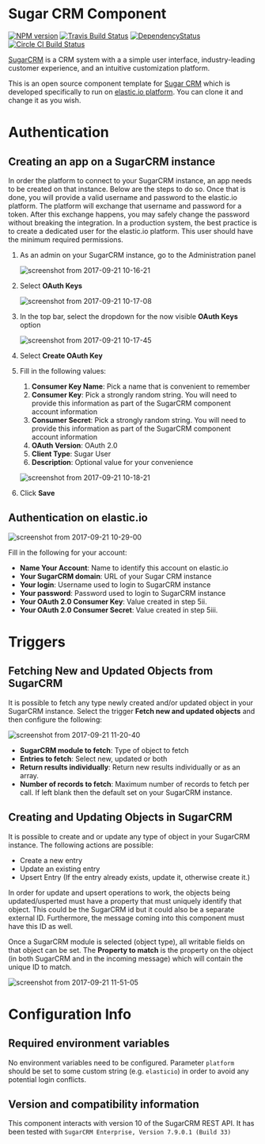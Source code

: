 # Sugar CRM Component
[![NPM version][npm-image]][npm-url]
[![Travis Build Status][travis-image]][travis-url]
[![DependencyStatus][daviddm-image]][daviddm-url]
[![Circle CI Build Status][circle-image]][circle-url]

[SugarCRM](https://www.sugarcrm.com) is a CRM system with a  a simple user
interface, industry-leading customer experience, and an intuitive customization
platform.

This is an open source component template for [Sugar
CRM](https://www.sugarcrm.com) which is developed specifically to run on
[elastic.io platform](https://www.elastic.io "elastic.io platform"). You can
clone it and change it as you wish.

# Authentication

## Creating an app on a SugarCRM instance
In order the platform to connect to your SugarCRM instance, an app needs to be
created on that instance.  Below are the steps to do so.  Once that is done, you
will provide a valid username and password to the elastic.io platform.  The
platform will exchange that username and password for a token.  After this
exchange happens, you may safely change the password without breaking the
integration.  In a production system, the best practice is to create a dedicated
user for the elastic.io platform.  This user should have the minimum required
permissions.

1. As an admin on your SugarCRM instance, go to the Administration panel

   ![screenshot from 2017-09-21 10-16-21](https://user-images.githubusercontent.com/5710732/30685820-76e92b22-9eb6-11e7-8efc-2715b9102f26.png)
1. Select **OAuth Keys**

   ![screenshot from 2017-09-21 10-17-08](https://user-images.githubusercontent.com/5710732/30685819-76e71f8a-9eb6-11e7-8f79-505111d2c0df.png)
1. In the top bar, select the dropdown for the now visible **OAuth Keys** option

   ![screenshot from 2017-09-21 10-17-45](https://user-images.githubusercontent.com/5710732/30685818-76dea1ca-9eb6-11e7-85ae-0dc7fc15e987.png)
1. Select **Create OAuth Key**
1. Fill in the following values:
   1. **Consumer Key Name**: Pick a name that is convenient to remember
   1. **Consumer Key**: Pick a strongly random string.  You will need to provide
   this information as part of the SugarCRM component account information
   1. **Consumer Secret**: Pick a strongly random string.  You will need to
   provide this information as part of the SugarCRM component account
   information
   1. **OAuth Version**: OAuth 2.0
   1. **Client Type**: Sugar User
   1. **Description**: Optional value for your convenience

   ![screenshot from 2017-09-21 10-18-21](https://user-images.githubusercontent.com/5710732/30685817-76c6c1d6-9eb6-11e7-991f-37830f1c35ac.png)
1. Click **Save**

## Authentication on elastic.io

![screenshot from 2017-09-21 10-29-00](https://user-images.githubusercontent.com/5710732/30686190-c23edfd0-9eb7-11e7-9dd8-ca29592bbb38.png)

Fill in the following for your account:
* **Name Your Account**: Name to identify this account on elastic.io
* **Your SugarCRM domain**: URL of your Sugar CRM instance
* **Your login**: Username used to login to SugarCRM instance
* **Your password**: Password used to login to SugarCRM instance
* **Your OAuth 2.0 Consumer Key**: Value created in step 5ii.
* **Your OAuth 2.0 Consumer Secret**: Value created in step 5iii.

# Triggers

## Fetching New and Updated Objects from SugarCRM

It is possible to fetch any type newly created and/or updated object in your
SugarCRM instance.  Select the trigger **Fetch new and updated objects** and
then configure the following:

![screenshot from 2017-09-21 11-20-40](https://user-images.githubusercontent.com/5710732/30688610-f825e81c-9ebe-11e7-8736-3c522f92c65c.png)

* **SugarCRM module to fetch**: Type of object to fetch
* **Entries to fetch**: Select new, updated or both
* **Return results individually**: Return new results individually or as an
 array.
* **Number of records to fetch**: Maximum number of records to fetch per call.
 If left blank then the default set on your SugarCRM instance.

 ## Creating and Updating Objects in SugarCRM

 It is possible to create and or update any type of object in your SugarCRM instance.  The following actions are possible:
 * Create a new entry
 * Update an existing entry
 * Upsert Entry (If the entry already exists, update it, otherwise create it.)

In order for update and upsert operations to work, the objects being
updated/usperted must have a property that must uniquely identify that object.
This could be the SugarCRM id but it could also be a separate external ID.
Furthermore, the message coming into this component must have this ID as well.

Once a SugarCRM module is selected (object type), all writable fields on that
object can be set.  The **Property to match** is the property on the object (in
both SugarCRM and in the incoming message) which will contain the unique ID to
match.

![screenshot from 2017-09-21 11-51-05](https://user-images.githubusercontent.com/5710732/30690045-3253e33c-9ec3-11e7-860d-af6e5f55eac8.png)

# Configuration Info
## Required environment variables
No environment variables need to be configured.
Parameter `platform` should be set to some custom string (e.g. `elasticio`) in order to avoid any potential login conflicts.

## Version and compatibility information
This component interacts with version 10 of the SugarCRM REST API.  It has been
tested with ``SugarCRM Enterprise, Version 7.9.0.1 (Build 33)``

[npm-image]: https://badge.fury.io/js/sugarcrm-component.svg
[npm-url]: https://npmjs.org/package/sugarcrm-component
[travis-image]: https://travis-ci.org/elasticio/sugarcrm-component.svg?branch=master
[travis-url]: https://travis-ci.org/elasticio/sugarcrm-component
[daviddm-image]: https://david-dm.org/elasticio/sugarcrm-component.svg?theme=shields.io
[daviddm-url]: https://david-dm.org/elasticio/sugarcrm-component
[circle-image]: https://circleci.com/gh/elasticio/sugarcrm-component.svg?style=svg&circle-token=b1275f44aed2c3448bee5dccf7cb0a8970a1a0d1
[circle-url]: https://circleci.com/gh/elasticio/sugarcrm-component
